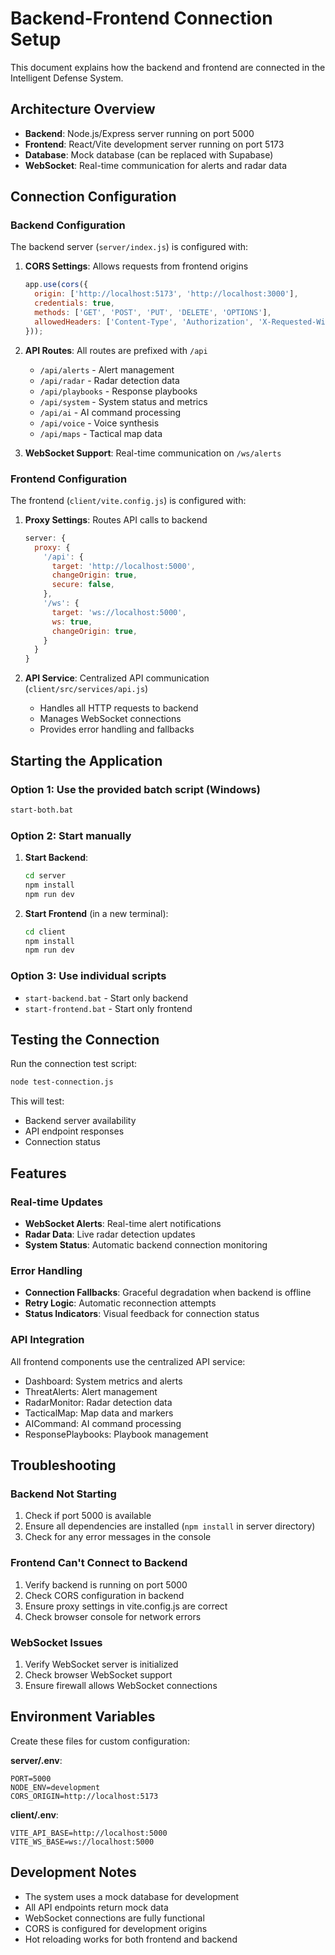 # Backend-Frontend Connection Setup

This document explains how the backend and frontend are connected in the Intelligent Defense System.

## Architecture Overview

- **Backend**: Node.js/Express server running on port 5000
- **Frontend**: React/Vite development server running on port 5173
- **Database**: Mock database (can be replaced with Supabase)
- **WebSocket**: Real-time communication for alerts and radar data

## Connection Configuration

### Backend Configuration

The backend server (`server/index.js`) is configured with:

1. **CORS Settings**: Allows requests from frontend origins
   ```javascript
   app.use(cors({ 
     origin: ['http://localhost:5173', 'http://localhost:3000'], 
     credentials: true,
     methods: ['GET', 'POST', 'PUT', 'DELETE', 'OPTIONS'],
     allowedHeaders: ['Content-Type', 'Authorization', 'X-Requested-With']
   }));
   ```

2. **API Routes**: All routes are prefixed with `/api`
   - `/api/alerts` - Alert management
   - `/api/radar` - Radar detection data
   - `/api/playbooks` - Response playbooks
   - `/api/system` - System status and metrics
   - `/api/ai` - AI command processing
   - `/api/voice` - Voice synthesis
   - `/api/maps` - Tactical map data

3. **WebSocket Support**: Real-time communication on `/ws/alerts`

### Frontend Configuration

The frontend (`client/vite.config.js`) is configured with:

1. **Proxy Settings**: Routes API calls to backend
   ```javascript
   server: {
     proxy: {
       '/api': {
         target: 'http://localhost:5000',
         changeOrigin: true,
         secure: false,
       },
       '/ws': {
         target: 'ws://localhost:5000',
         ws: true,
         changeOrigin: true,
       }
     }
   }
   ```

2. **API Service**: Centralized API communication (`client/src/services/api.js`)
   - Handles all HTTP requests to backend
   - Manages WebSocket connections
   - Provides error handling and fallbacks

## Starting the Application

### Option 1: Use the provided batch script (Windows)
```bash
start-both.bat
```

### Option 2: Start manually

1. **Start Backend**:
   ```bash
   cd server
   npm install
   npm run dev
   ```

2. **Start Frontend** (in a new terminal):
   ```bash
   cd client
   npm install
   npm run dev
   ```

### Option 3: Use individual scripts
- `start-backend.bat` - Start only backend
- `start-frontend.bat` - Start only frontend

## Testing the Connection

Run the connection test script:
```bash
node test-connection.js
```

This will test:
- Backend server availability
- API endpoint responses
- Connection status

## Features

### Real-time Updates
- **WebSocket Alerts**: Real-time alert notifications
- **Radar Data**: Live radar detection updates
- **System Status**: Automatic backend connection monitoring

### Error Handling
- **Connection Fallbacks**: Graceful degradation when backend is offline
- **Retry Logic**: Automatic reconnection attempts
- **Status Indicators**: Visual feedback for connection status

### API Integration
All frontend components use the centralized API service:
- Dashboard: System metrics and alerts
- ThreatAlerts: Alert management
- RadarMonitor: Radar detection data
- TacticalMap: Map data and markers
- AICommand: AI command processing
- ResponsePlaybooks: Playbook management

## Troubleshooting

### Backend Not Starting
1. Check if port 5000 is available
2. Ensure all dependencies are installed (`npm install` in server directory)
3. Check for any error messages in the console

### Frontend Can't Connect to Backend
1. Verify backend is running on port 5000
2. Check CORS configuration in backend
3. Ensure proxy settings in vite.config.js are correct
4. Check browser console for network errors

### WebSocket Issues
1. Verify WebSocket server is initialized
2. Check browser WebSocket support
3. Ensure firewall allows WebSocket connections

## Environment Variables

Create these files for custom configuration:

**server/.env**:
```
PORT=5000
NODE_ENV=development
CORS_ORIGIN=http://localhost:5173
```

**client/.env**:
```
VITE_API_BASE=http://localhost:5000
VITE_WS_BASE=ws://localhost:5000
```

## Development Notes

- The system uses a mock database for development
- All API endpoints return mock data
- WebSocket connections are fully functional
- CORS is configured for development origins
- Hot reloading works for both frontend and backend
